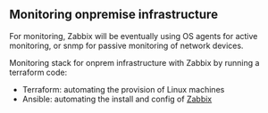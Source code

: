 ## Monitoring onpremise infrastructure
For monitoring, Zabbix will be eventually using OS agents for active monitoring, or snmp for passive monitoring of network devices. 

Monitoring stack for onprem infrastructure with Zabbix by running a terraform code: 
- Terraform: automating the provision of Linux machines
- Ansible: automating the install and config of <a href="https://www.zabbix.com/download?zabbix=7.0&os_distribution=ubuntu&os_version=22.04&components=server_frontend_agent_2&db=pgsql&ws=nginx" target="_blank">Zabbix</a> 
